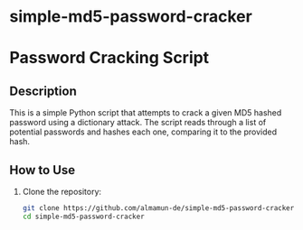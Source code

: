 # simple-md5-password-cracker

# Password Cracking Script

## Description
This is a simple Python script that attempts to crack a given MD5 hashed password using a dictionary attack. The script reads through a list of potential passwords and hashes each one, comparing it to the provided hash.

## How to Use

1. Clone the repository:
   ```bash
   git clone https://github.com/almamun-de/simple-md5-password-cracker.git
   cd simple-md5-password-cracker
